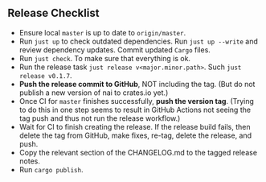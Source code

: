 ## Release Checklist

- Ensure local `master` is up to date to `origin/master`.
- Run `just up` to check outdated dependencies. Run `just up --write` and review dependency updates.
  Commit updated `Cargo` files.
- Run `just check`. To make sure that everything is ok.
- Run the release task `just release v<major.minor.path>`. Such `just release v0.1.7`.
- **Push the release commit to GitHub**, NOT including the tag. (But do not publish a new version of nai to crates.io yet.)
- Once CI for `master` finishes successfully, **push the version tag**.
  (Trying to do this in one step seems to result in GitHub Actions not seeing the tag
  push and thus not run the release workflow.)
- Wait for CI to finish creating the release. If the release build fails, then
  delete the tag from GitHub, make fixes, re-tag, delete the release, and push.
- Copy the relevant section of the CHANGELOG.md to the tagged release notes.
- Run `cargo publish`.
